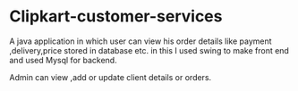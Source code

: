 # Clipkart-customer-services
A java application in which user can view his order details like payment ,delivery,price stored in database etc.    in this I used swing to make front end and used Mysql for backend.

Admin can view ,add or update client details or orders.
